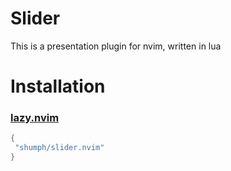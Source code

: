 # Slider

This is a presentation plugin for nvim, written in lua

# Installation

### [lazy.nvim](https://github.com/folke/lazy.nvim)

```lua
{
 "shumph/slider.nvim"
}
```
